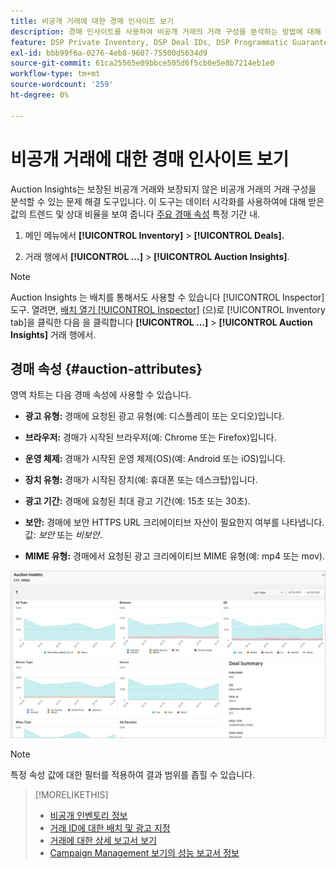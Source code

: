 ```yaml
---
title: 비공개 거래에 대한 경매 인사이트 보기
description: 경매 인사이트를 사용하여 비공개 거래의 거래 구성을 분석하는 방법에 대해 알아봅니다.
feature: DSP Private Inventory, DSP Deal IDs, DSP Programmatic Guaranteed Deals
exl-id: bbb99f6a-0276-4eb8-9607-75500d5634d9
source-git-commit: 61ca25565e09bbce505d6f5cb0e5e8b7214eb1e0
workflow-type: tm+mt
source-wordcount: '259'
ht-degree: 0%

---
```


# 비공개 거래에 대한 경매 인사이트 보기

Auction Insights는 보장된 비공개 거래와 보장되지 않은 비공개 거래의 거래 구성을 분석할 수 있는 문제 해결 도구입니다. 이 도구는 데이터 시각화를 사용하여에 대해 받은 값의 트렌드 및 상대 비율을 보여 줍니다 [주요 경매 속성](#auction-attributes) 특정 기간 내.

1. 메인 메뉴에서 **[!UICONTROL Inventory]** > **[!UICONTROL Deals].**

1. 거래 행에서  **[!UICONTROL ...]** > **[!UICONTROL Auction Insights]**.

>[!NOTE]
>
>Auction Insights 는 배치를 통해서도 사용할 수 있습니다 [!UICONTROL Inspector] 도구. 열려면, [배치 열기 [!UICONTROL Inspector]](/help/dsp/campaign-management/reports/placement-details-view.md) (으)로 [!UICONTROL Inventory tab]을 클릭한 다음 을 클릭합니다 **[!UICONTROL ...]** > **[!UICONTROL Auction Insights]** 거래 행에서.

## 경매 속성 {#auction-attributes}

영역 차트는 다음 경매 속성에 사용할 수 있습니다.

* **광고 유형:** 경매에 요청된 광고 유형(예: 디스플레이 또는 오디오)입니다.

* **브라우저:** 경매가 시작된 브라우저(예: Chrome 또는 Firefox)입니다.

* **운영 체제:** 경매가 시작된 운영 체제(OS)(예: Android 또는 iOS)입니다.

* **장치 유형:** 경매가 시작된 장치(예: 휴대폰 또는 데스크탑)입니다.

* **광고 기간:** 경매에 요청된 최대 광고 기간(예: 15초 또는 30초).

* **보안:** 경매에 보안 HTTPS URL 크리에이티브 자산이 필요한지 여부를 나타냅니다. 값: <i>보안</i> 또는 <i>비보안</i>.

* **MIME 유형:** 경매에서 요청된 광고 크리에이티브 MIME 유형(예: mp4 또는 mov).

![경매 인사이트](/help/dsp/assets/auction-insights.png)

>[!NOTE]
>
>특정 속성 값에 대한 필터를 적용하여 결과 범위를 좁힐 수 있습니다.

>[!MORELIKETHIS]
>
>* [비공개 인벤토리 정보](private-inventory-about.md)
>* [거래 ID에 대한 배치 및 광고 지정](deal-id-attach-placements.md)
>* [거래에 대한 상세 보고서 보기](deal-view-report.md)
>* [Campaign Management 보기의 성능 보고서 정보](/help/dsp/campaign-management/reports/campaign-reports-about.md)
